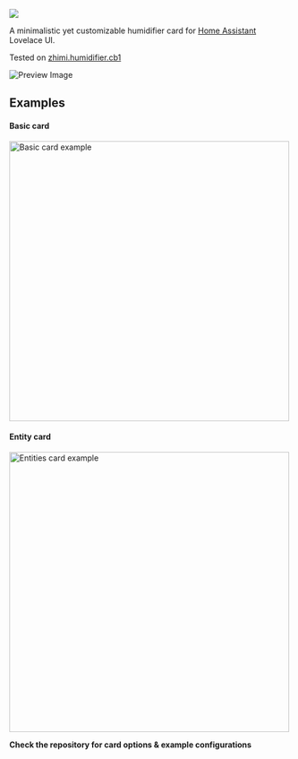 [![](https://img.shields.io/github/release/artem-sedykh/mini-humidifier.svg?style=flat-square)](https://github.com/artem-sedykh/mini-humidifier/releases/latest)

A minimalistic yet customizable humidifier card for [Home Assistant](https://github.com/home-assistant/home-assistant) Lovelace UI.

Tested on [zhimi.humidifier.cb1](https://www.home-assistant.io/integrations/fan.xiaomi_miio/)

![Preview Image](https://user-images.githubusercontent.com/861063/79672681-0f241580-81dd-11ea-913c-234c287a6264.png)

## Examples

#### Basic card
<img src="https://user-images.githubusercontent.com/861063/79479945-27960380-8016-11ea-8110-5460566feb0b.png" width="500px" alt="Basic card example" />

#### Entity card
<img src="https://user-images.githubusercontent.com/861063/79480184-75127080-8016-11ea-8b0b-c102bf26a5d6.png" width="500px" alt="Entities card example" /> 


**Check the repository for card options & example configurations**  
